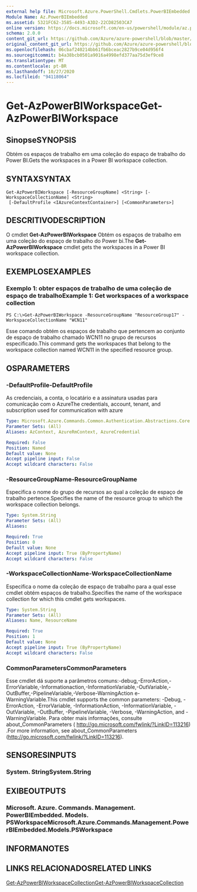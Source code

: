 ```yaml
---
external help file: Microsoft.Azure.PowerShell.Cmdlets.PowerBIEmbedded.dll-Help.xml
Module Name: Az.PowerBIEmbedded
ms.assetid: 5321FC62-3585-4493-A3D2-22CD82503CA7
online version: https://docs.microsoft.com/en-us/powershell/module/az.powerbiembedded/get-azpowerbiworkspace
schema: 2.0.0
content_git_url: https://github.com/Azure/azure-powershell/blob/master/src/PowerBIEmbedded/PowerBIEmbedded/help/Get-AzPowerBIWorkspace.md
original_content_git_url: https://github.com/Azure/azure-powershell/blob/master/src/PowerBIEmbedded/PowerBIEmbedded/help/Get-AzPowerBIWorkspace.md
ms.openlocfilehash: 06cbaf240214bb61fb6bceac2827b9ce04d956f4
ms.sourcegitcommit: b4a38bcb0501a9016a4998efd377aa75d3ef9ce8
ms.translationtype: MT
ms.contentlocale: pt-BR
ms.lasthandoff: 10/27/2020
ms.locfileid: "94118064"
---
```

# <span data-ttu-id="e1ab6-101">Get-AzPowerBIWorkspace</span><span class="sxs-lookup"><span data-stu-id="e1ab6-101">Get-AzPowerBIWorkspace</span></span>

## <span data-ttu-id="e1ab6-102">Sinopse</span><span class="sxs-lookup"><span data-stu-id="e1ab6-102">SYNOPSIS</span></span>
<span data-ttu-id="e1ab6-103">Obtém os espaços de trabalho em uma coleção do espaço de trabalho do Power BI.</span><span class="sxs-lookup"><span data-stu-id="e1ab6-103">Gets the workspaces in a Power BI workspace collection.</span></span>

## <span data-ttu-id="e1ab6-104">SYNTAX</span><span class="sxs-lookup"><span data-stu-id="e1ab6-104">SYNTAX</span></span>

```
Get-AzPowerBIWorkspace [-ResourceGroupName] <String> [-WorkspaceCollectionName] <String>
 [-DefaultProfile <IAzureContextContainer>] [<CommonParameters>]
```

## <span data-ttu-id="e1ab6-105">DESCRITIVO</span><span class="sxs-lookup"><span data-stu-id="e1ab6-105">DESCRIPTION</span></span>
<span data-ttu-id="e1ab6-106">O cmdlet **Get-AzPowerBIWorkspace** Obtém os espaços de trabalho em uma coleção do espaço de trabalho do Power bi.</span><span class="sxs-lookup"><span data-stu-id="e1ab6-106">The **Get-AzPowerBIWorkspace** cmdlet gets the workspaces in a Power BI workspace collection.</span></span>

## <span data-ttu-id="e1ab6-107">EXEMPLOS</span><span class="sxs-lookup"><span data-stu-id="e1ab6-107">EXAMPLES</span></span>

### <span data-ttu-id="e1ab6-108">Exemplo 1: obter espaços de trabalho de uma coleção de espaço de trabalho</span><span class="sxs-lookup"><span data-stu-id="e1ab6-108">Example 1: Get workspaces of a workspace collection</span></span>
```
PS C:\>Get-AzPowerBIWorkspace -ResourceGroupName "ResourceGroup17" -WorkspaceCollectionName "WCN11"
```

<span data-ttu-id="e1ab6-109">Esse comando obtém os espaços de trabalho que pertencem ao conjunto de espaço de trabalho chamado WCN11 no grupo de recursos especificado.</span><span class="sxs-lookup"><span data-stu-id="e1ab6-109">This command gets the workspaces that belong to the workspace collection named WCN11 in the specified resource group.</span></span>

## <span data-ttu-id="e1ab6-110">OS</span><span class="sxs-lookup"><span data-stu-id="e1ab6-110">PARAMETERS</span></span>

### <span data-ttu-id="e1ab6-111">-DefaultProfile</span><span class="sxs-lookup"><span data-stu-id="e1ab6-111">-DefaultProfile</span></span>
<span data-ttu-id="e1ab6-112">As credenciais, a conta, o locatário e a assinatura usadas para comunicação com o Azure</span><span class="sxs-lookup"><span data-stu-id="e1ab6-112">The credentials, account, tenant, and subscription used for communication with azure</span></span>

```yaml
Type: Microsoft.Azure.Commands.Common.Authentication.Abstractions.Core.IAzureContextContainer
Parameter Sets: (All)
Aliases: AzContext, AzureRmContext, AzureCredential

Required: False
Position: Named
Default value: None
Accept pipeline input: False
Accept wildcard characters: False
```

### <span data-ttu-id="e1ab6-113">-ResourceGroupName</span><span class="sxs-lookup"><span data-stu-id="e1ab6-113">-ResourceGroupName</span></span>
<span data-ttu-id="e1ab6-114">Especifica o nome do grupo de recursos ao qual a coleção de espaço de trabalho pertence.</span><span class="sxs-lookup"><span data-stu-id="e1ab6-114">Specifies the name of the resource group to which the workspace collection belongs.</span></span>

```yaml
Type: System.String
Parameter Sets: (All)
Aliases:

Required: True
Position: 0
Default value: None
Accept pipeline input: True (ByPropertyName)
Accept wildcard characters: False
```

### <span data-ttu-id="e1ab6-115">-WorkspaceCollectionName</span><span class="sxs-lookup"><span data-stu-id="e1ab6-115">-WorkspaceCollectionName</span></span>
<span data-ttu-id="e1ab6-116">Especifica o nome da coleção de espaço de trabalho para a qual esse cmdlet obtém espaços de trabalho.</span><span class="sxs-lookup"><span data-stu-id="e1ab6-116">Specifies the name of the workspace collection for which this cmdlet gets workspaces.</span></span>

```yaml
Type: System.String
Parameter Sets: (All)
Aliases: Name, ResourceName

Required: True
Position: 1
Default value: None
Accept pipeline input: True (ByPropertyName)
Accept wildcard characters: False
```

### <span data-ttu-id="e1ab6-117">CommonParameters</span><span class="sxs-lookup"><span data-stu-id="e1ab6-117">CommonParameters</span></span>
<span data-ttu-id="e1ab6-118">Esse cmdlet dá suporte a parâmetros comuns:-debug,-ErrorAction,-ErrorVariable,-Informationaction,-InformationVariable,-OutVariable,-OutBuffer,-PipelineVariable,-Verbose-WarningAction e-WarningVariable.</span><span class="sxs-lookup"><span data-stu-id="e1ab6-118">This cmdlet supports the common parameters: -Debug, -ErrorAction, -ErrorVariable, -InformationAction, -InformationVariable, -OutVariable, -OutBuffer, -PipelineVariable, -Verbose, -WarningAction, and -WarningVariable.</span></span> <span data-ttu-id="e1ab6-119">Para obter mais informações, consulte about_CommonParameters ( http://go.microsoft.com/fwlink/?LinkID=113216) .</span><span class="sxs-lookup"><span data-stu-id="e1ab6-119">For more information, see about_CommonParameters (http://go.microsoft.com/fwlink/?LinkID=113216).</span></span>

## <span data-ttu-id="e1ab6-120">SENSORES</span><span class="sxs-lookup"><span data-stu-id="e1ab6-120">INPUTS</span></span>

### <span data-ttu-id="e1ab6-121">System. String</span><span class="sxs-lookup"><span data-stu-id="e1ab6-121">System.String</span></span>

## <span data-ttu-id="e1ab6-122">EXIBE</span><span class="sxs-lookup"><span data-stu-id="e1ab6-122">OUTPUTS</span></span>

### <span data-ttu-id="e1ab6-123">Microsoft. Azure. Commands. Management. PowerBIEmbedded. Models. PSWorkspace</span><span class="sxs-lookup"><span data-stu-id="e1ab6-123">Microsoft.Azure.Commands.Management.PowerBIEmbedded.Models.PSWorkspace</span></span>

## <span data-ttu-id="e1ab6-124">INFORMA</span><span class="sxs-lookup"><span data-stu-id="e1ab6-124">NOTES</span></span>

## <span data-ttu-id="e1ab6-125">LINKS RELACIONADOS</span><span class="sxs-lookup"><span data-stu-id="e1ab6-125">RELATED LINKS</span></span>

[<span data-ttu-id="e1ab6-126">Get-AzPowerBIWorkspaceCollection</span><span class="sxs-lookup"><span data-stu-id="e1ab6-126">Get-AzPowerBIWorkspaceCollection</span></span>](./Get-AzPowerBIWorkspaceCollection.md)



